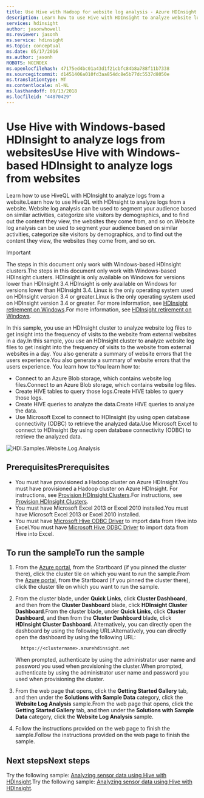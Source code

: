 ```yaml
---
title: Use Hive with Hadoop for website log analysis - Azure HDInsight
description: Learn how to use Hive with HDInsight to analyze website logs. You'll use a log file as input into an HDInsight table, and use HiveQL to query the data.
services: hdinsight
author: jasonwhowell
ms.reviewer: jasonh
ms.service: hdinsight
ms.topic: conceptual
ms.date: 05/17/2016
ms.author: jasonh
ROBOTS: NOINDEX
ms.openlocfilehash: 47175ed4bc01a43d1f21cbfc84b8a788f11b7338
ms.sourcegitcommit: d1451406a010fd3aa854dc8e5b77dc5537d8050e
ms.translationtype: MT
ms.contentlocale: nl-NL
ms.lasthandoff: 09/13/2018
ms.locfileid: "44870429"
---
```

# <a name="use-hive-with-windows-based-hdinsight-to-analyze-logs-from-websites"></a><span data-ttu-id="527c4-104">Use Hive with Windows-based HDInsight to analyze logs from websites</span><span class="sxs-lookup"><span data-stu-id="527c4-104">Use Hive with Windows-based HDInsight to analyze logs from websites</span></span>
<span data-ttu-id="527c4-105">Learn how to use HiveQL with HDInsight to analyze logs from a website.</span><span class="sxs-lookup"><span data-stu-id="527c4-105">Learn how to use HiveQL with HDInsight to analyze logs from a website.</span></span> <span data-ttu-id="527c4-106">Website log analysis can be used to segment your audience based on similar activities, categorize site visitors by demographics, and to find out the content they view, the websites they come from, and so on.</span><span class="sxs-lookup"><span data-stu-id="527c4-106">Website log analysis can be used to segment your audience based on similar activities, categorize site visitors by demographics, and to find out the content they view, the websites they come from, and so on.</span></span>

> [!IMPORTANT]
> <span data-ttu-id="527c4-107">The steps in this document only work with Windows-based HDInsight clusters.</span><span class="sxs-lookup"><span data-stu-id="527c4-107">The steps in this document only work with Windows-based HDInsight clusters.</span></span> <span data-ttu-id="527c4-108">HDInsight is only available on Windows for versions lower than HDInsight 3.4.</span><span class="sxs-lookup"><span data-stu-id="527c4-108">HDInsight is only available on Windows for versions lower than HDInsight 3.4.</span></span> <span data-ttu-id="527c4-109">Linux is the only operating system used on HDInsight version 3.4 or greater.</span><span class="sxs-lookup"><span data-stu-id="527c4-109">Linux is the only operating system used on HDInsight version 3.4 or greater.</span></span> <span data-ttu-id="527c4-110">For more information, see [HDInsight retirement on Windows](../hdinsight-component-versioning.md#hdinsight-windows-retirement).</span><span class="sxs-lookup"><span data-stu-id="527c4-110">For more information, see [HDInsight retirement on Windows](../hdinsight-component-versioning.md#hdinsight-windows-retirement).</span></span>

<span data-ttu-id="527c4-111">In this sample, you use an HDInsight cluster to analyze website log files to get insight into the frequency of visits to the website from external websites in a day.</span><span class="sxs-lookup"><span data-stu-id="527c4-111">In this sample, you use an HDInsight cluster to analyze website log files to get insight into the frequency of visits to the website from external websites in a day.</span></span> <span data-ttu-id="527c4-112">You also generate a summary of website errors that the users experience.</span><span class="sxs-lookup"><span data-stu-id="527c4-112">You also generate a summary of website errors that the users experience.</span></span> <span data-ttu-id="527c4-113">You learn how to:</span><span class="sxs-lookup"><span data-stu-id="527c4-113">You learn how to:</span></span>

* <span data-ttu-id="527c4-114">Connect to an Azure Blob storage, which contains website log files.</span><span class="sxs-lookup"><span data-stu-id="527c4-114">Connect to an Azure Blob storage, which contains website log files.</span></span>
* <span data-ttu-id="527c4-115">Create HIVE tables to query those logs.</span><span class="sxs-lookup"><span data-stu-id="527c4-115">Create HIVE tables to query those logs.</span></span>
* <span data-ttu-id="527c4-116">Create HIVE queries to analyze the data.</span><span class="sxs-lookup"><span data-stu-id="527c4-116">Create HIVE queries to analyze the data.</span></span>
* <span data-ttu-id="527c4-117">Use Microsoft Excel to connect to HDInsight (by using open database connectivity (ODBC) to retrieve the analyzed data.</span><span class="sxs-lookup"><span data-stu-id="527c4-117">Use Microsoft Excel to connect to HDInsight (by using open database connectivity (ODBC) to retrieve the analyzed data.</span></span>

![HDI.Samples.Website.Log.Analysis](./media/apache-hive-analyze-website-log/hdinsight-weblogs-sample.png)

## <a name="prerequisites"></a><span data-ttu-id="527c4-119">Prerequisites</span><span class="sxs-lookup"><span data-stu-id="527c4-119">Prerequisites</span></span>
* <span data-ttu-id="527c4-120">You must have provisioned a Hadoop cluster on Azure HDInsight.</span><span class="sxs-lookup"><span data-stu-id="527c4-120">You must have provisioned a Hadoop cluster on Azure HDInsight.</span></span> <span data-ttu-id="527c4-121">For instructions, see [Provision HDInsight Clusters](../hdinsight-hadoop-provision-linux-clusters.md).</span><span class="sxs-lookup"><span data-stu-id="527c4-121">For instructions, see [Provision HDInsight Clusters](../hdinsight-hadoop-provision-linux-clusters.md).</span></span>
* <span data-ttu-id="527c4-122">You must have Microsoft Excel 2013 or Excel 2010 installed.</span><span class="sxs-lookup"><span data-stu-id="527c4-122">You must have Microsoft Excel 2013 or Excel 2010 installed.</span></span>
* <span data-ttu-id="527c4-123">You must have [Microsoft Hive ODBC Driver](http://www.microsoft.com/download/details.aspx?id=40886) to import data from Hive into Excel.</span><span class="sxs-lookup"><span data-stu-id="527c4-123">You must have [Microsoft Hive ODBC Driver](http://www.microsoft.com/download/details.aspx?id=40886) to import data from Hive into Excel.</span></span>

## <a name="to-run-the-sample"></a><span data-ttu-id="527c4-124">To run the sample</span><span class="sxs-lookup"><span data-stu-id="527c4-124">To run the sample</span></span>
1. <span data-ttu-id="527c4-125">From the [Azure portal](https://portal.azure.com/), from the Startboard (if you pinned the cluster there), click the cluster tile on which you want to run the sample.</span><span class="sxs-lookup"><span data-stu-id="527c4-125">From the [Azure portal](https://portal.azure.com/), from the Startboard (if you pinned the cluster there), click the cluster tile on which you want to run the sample.</span></span>
2. <span data-ttu-id="527c4-126">From the cluster blade, under **Quick Links**, click **Cluster Dashboard**, and then from the **Cluster Dashboard** blade, click **HDInsight Cluster Dashboard**.</span><span class="sxs-lookup"><span data-stu-id="527c4-126">From the cluster blade, under **Quick Links**, click **Cluster Dashboard**, and then from the **Cluster Dashboard** blade, click **HDInsight Cluster Dashboard**.</span></span> <span data-ttu-id="527c4-127">Alternatively, you can directly open the dashboard by using the following URL:</span><span class="sxs-lookup"><span data-stu-id="527c4-127">Alternatively, you can directly open the dashboard by using the following URL:</span></span>

         https://<clustername>.azurehdinsight.net

    <span data-ttu-id="527c4-128">When prompted, authenticate by using the administrator user name and password you used when provisioning the cluster.</span><span class="sxs-lookup"><span data-stu-id="527c4-128">When prompted, authenticate by using the administrator user name and password you used when provisioning the cluster.</span></span>
3. <span data-ttu-id="527c4-129">From the web page that opens, click the **Getting Started Gallery** tab, and then under the **Solutions with Sample Data** category, click the **Website Log Analysis** sample.</span><span class="sxs-lookup"><span data-stu-id="527c4-129">From the web page that opens, click the **Getting Started Gallery** tab, and then under the **Solutions with Sample Data** category, click the **Website Log Analysis** sample.</span></span>
4. <span data-ttu-id="527c4-130">Follow the instructions provided on the web page to finish the sample.</span><span class="sxs-lookup"><span data-stu-id="527c4-130">Follow the instructions provided on the web page to finish the sample.</span></span>

## <a name="next-steps"></a><span data-ttu-id="527c4-131">Next steps</span><span class="sxs-lookup"><span data-stu-id="527c4-131">Next steps</span></span>
<span data-ttu-id="527c4-132">Try the following sample: [Analyzing sensor data using Hive with HDInsight](apache-hive-analyze-sensor-data.md).</span><span class="sxs-lookup"><span data-stu-id="527c4-132">Try the following sample: [Analyzing sensor data using Hive with HDInsight](apache-hive-analyze-sensor-data.md).</span></span>

[hdinsight-sensor-data-sample]: ../hdinsight-use-hive-sensor-data-analysis.md
